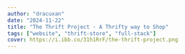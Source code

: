```yaml
---
author: "dracuxan"
date: "2024-11-22"
title: "The Thrift Project - A Thrifty way to Shop"
tags: ["website", "thrift-store", "full-stack"]
cover: https://i.ibb.co/31h1RrF/the-thrift-project.png
---
```

